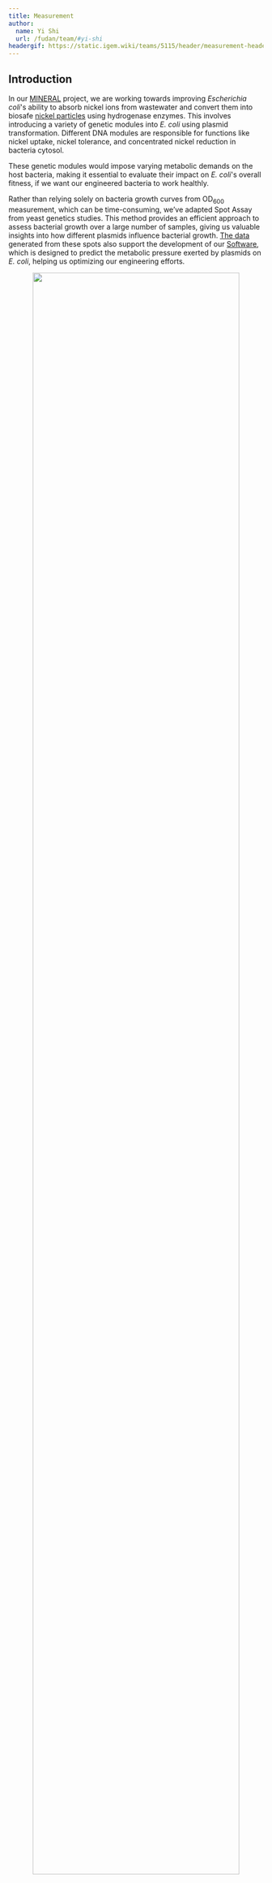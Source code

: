 ```yaml
---
title: Measurement
author:
  name: Yi Shi
  url: /fudan/team/#yi-shi
headergif: https://static.igem.wiki/teams/5115/header/measurement-header.gif
---
```


## Introduction

In our [MINERAL](/fudan/description/) project, we are working towards improving *Escherichia coli*'s ability to absorb nickel ions from wastewater and convert them into biosafe [nickel particles](/fudan/description/#_3-nickel-microparticle-module) using hydrogenase enzymes. This involves introducing a variety of genetic modules into *E. coli* using plasmid transformation. Different DNA modules are responsible for functions like nickel uptake, nickel tolerance, and concentrated nickel reduction in bacteria cytosol.

These genetic modules would impose varying metabolic demands on the host bacteria, making it essential to evaluate their impact on *E. coli*'s overall fitness, if we want our engineered bacteria to work healthly.

Rather than relying solely on bacteria growth curves from OD<sub>600</sub> measurement, which can be time-consuming, we’ve adapted Spot Assay from yeast genetics studies. This method provides an efficient approach to assess bacterial growth over a large number of samples, giving us valuable insights into how different plasmids influence bacterial growth. [The data](https://static.igem.wiki/teams/5115/measurement-sy/spot-assay-data.csv) generated from these spots also support the development of our [Software](/fudan/software/), which is designed to predict the metabolic pressure exerted by plasmids on *E. coli*, helping us optimizing our engineering efforts.

<div style="text-align: center;" id="fig-00">
    <img src="https://static.igem.wiki/teams/5115/measurement-sy/spot-essay.png" style='width:90%'>
    <div>
        <span style="color:gray">Figure 1: Baseline Growth of <em>E. coli</em> in Spot Assay.<br>
          <small>
            Indicated plasmids (listed in <a href="#tab1">Table 1</a>) were used to transform bacteria BL21AI. Single colony was picked from the transformants, and grow in liquid LB with 25 μg/ml Kan, until OD<sub>600</sub> reach 0.6. Normalized liquid bacteria culture was used for Spot Assay, with a serial dilutions as indicated. Various growth condition suggests different plasmid burdens, likely due to the leaky expression.</small>
        </span>
        <br><br>
    </div>
   <br><br>
</div>

To achieve well controlled expression and minimize leakage that could hinder bacteria growth, we chose *E. coli* strain BL21AI, which is an *E. coli* B/r strain and does not contain the *lon* protease. It is also deficient in the outer membrane protease, OmpT. The lacking both reduces degradation of heterologous proteins expressed in this strain, suitable for testing plasmid burden. The strain BL21AI carries a chromosomal insertion of a cassette containing the T7 RNA polymerase[^4] gene in the *araB* locus[^5], allowing expression of T7 RNAP to be regulated by the araBAD promoter. To test a plasmid's burden, we induced with both 0.2% L-arabinose and 1 mM IPTG. This induction strategy allows for optimal conditions for expressing our target proteins, thus testing plasmid burden. However, some plasmids still leaks in BL21AI, causing visible growth defect without induction (Figure 1).


## Spot Assay Overview

### Key Characteristics and Functionality

The Spot Assay, traditionally used in yeast genetics research, is a widely adopted technique for assessing cell growth and viability under experimental conditions. This method is particularly valuable for comparing how different genetic modifications, such as plasmid transformations, genetic deleteions or mutations, affect microbial growth in a controlled and high-throughput manner[^1]. In our project, where *E. coli* is engineered to absorb and convert nickel ions, the Spot Assay serves as an essential tool to evaluate how these transformations impact bacterial fitness.

#### Applicability and Advantages

In a Spot Assay, dilutions of bacterial culture are spotted onto agar plates, without or with inductants, and incubated for colony formation[^2]. The number and size of colonies reveal how different plasmids influence *E. coli* growth.

This method offers several advantages:
* it requires minimal materials, provides rapid results (with evaluations possible within 24 hours)
* it allows for simultaneously testing of multiple plasmids or a same plasmids into multiple strains
* it is very sensitive, making it ideal for detecting subtle growth differences, enabling efficient assessment of plasmid-induced metabolic changes[^3]
* it is internally control, as the same starting culture being plot onto different plates with different conditions

To be specific, our measurement process is designed with rigorous internal controls, ensuring consistency across all experimental conditions. We use the same starting culture for each plate, plotting it onto different plates with varying conditions, including negative controls without induction and positive controls with well-characterized plasmids to validate the accuracy of our results. This approach allows for direct comparison of growth patterns under distinct environmental influences while maintaining a controlled baseline. These controls ensure precise calibration, reliable interpretation, and reproducibility of our findings. By utilizing Spot Assays, we can systematically assess the metabolic burden imposed by different plasmid combinations on *E. coli*, ensuring that the introduced plasmids do not compromise overall cellular performance under varying conditions.


## Spot Assay Protocol

### Step 1: Start a bacterial culture

Inoculate a single colony of *E. coli* BL21(AI) containing the plasmid of interest in 3 mL of LB broth supplemented with the appropriate antibiotic. Shake at 220 rpm, 37°C overnight. To compare clonal variation, multiple colonies could be started from the same plate.

### Step 2: Normalize the liquid cultures

After growth, measure the optical density (OD<sub>600</sub>) of all samples using a spectrophotometer. Normalize the cultures to an OD<sub>600</sub> of 0.6 by diluting with antibiotic containing fresh LB broth.

Do not put the culture into 4 degree. Do not over-grow. Ideally, collecting all samples before OD<sub>600</sub> of 0.8.

### Step 3: Series Dilution

1. Transfer 20 µL of the normalized culture to row A of a 96-well plate
2. Fill the wells in rows A-E with 180 µL of LB broth using a multichannel pipette
3. Conduct a 1:10 serial dilution by transferring 20 µL of culture from each well in row A to the corresponding well in row B. Mix well and repeat this process down to row E, results a series dilution to 1:10<sup>5</sup>.

### Step 4: Spotting and Incubation

1. Sterilize the spotter by submerging it in ethanol and briefly flaming it after each transfer. Ensure the spotter has cooled down adequately after flaming before making the next spot.
2. Immediately transfer equal volumes (typically 5 µL) of diluted culture from each well using a 48-prong spotter(frogger) onto prewarmed dry agar plates containing selective media, in [our case](/fudan/software/) without or with 0.2% L-arabinose and 1 mM IPTG. Dry plates absorb liquid quickly, which is critical to form spots with clear outlines. Do not use plates with any visible liquid on the spotting surface.
3. Incubate the agar plates at 37°C for 12 hours. Various length of incubation could be chosen, e.g. when studying growth trend.

### Step 5: Imaging and Analysis

1. Capture high-quality images of the plates post-incubation with consistent lighting and focus. The plates could be put back to 37°C for extended incubation followed with imaging, if needed.
2. By observing the spot growth of an appropriate dilution (typically 1:10<sup>3</sup>), clear growth difference indicates that plasmid burden on bacteria is quite different.
3. For quantification, open the gray images in [ImageJ](https://imagej.net/ij/) and use the circular selection tool to outline the smallest spot, not colony within the spotted area, in the chosen dilution, excluding the background. Do not use a dilution most spots are fully covered by bacteria. It would be very helpful to store the selection into ImageJ's [ROI Manager](https://imagej.net/ij/docs/menus/analyze.html) window.
4. Measure the gray value in five different plate locations (corners and center) using the circular selection, then click “Analyze” and “Measure” to obtain the mean values, using their mean as the background value.
5. Using the same circular selection, measure the gray value of each spot in the chosen dilution and record these values in an Excel spreadsheet.
6. Subtract the mean background value from each of the gray values of the spots measured.
7. Repeat this process for all plates. The resulting values will reflect the growth levels of each biological replicate, including the control. In our case, spots on not-induced plates are baseline for each plasmid, and we use baseline of plasmids just expressing fluorescent proteins [(#0, #1, #19, #25)](#tab1) as our control.
8. Calculate the mean and standard deviation of the relative growth values obtained from the previous step for three or more replicates. These mean values could be used further to cacluate plasmid burden (induced divided by non-induced), etc.

**Special Tips on Spotting**

To ensure reproducibility by others, please pay special attention to the spotter's use:
* When transferring samples, confirm that each prong captures an equal-sized bacteria liquid droplet, and use a steady, vertical motion when move
* Make sure that all samples are normalized to the same initial  OD<sub>600</sub> to ensure accurate comparisons across conditions
* Finally, when selecting areas for measurement in ImageJ, be mindful of the size of the selection; it should encompass the entire spot while excluding background to avoid skewing the gray value readings.


## Data for our Software

To generate data for our [Software](/fudan/software/), we utilized a structured approach to investigate the impact of various plasmids on bacterial growth. We chose the plasmids listed below.

<div style="text-align: center;">
   <p id="tab1"><span>Table 1: Parts for the plasmid burden investigation</span></p>
</div>

| No.  | Parts    | Part Name     | Resistance |
| ---- | :------- | ------------- |----------- |
| #0   | BBa_K4162001 | stayGold; <em>#0 and #1 in two differnt plasmid backbones</em> | Amp |
| #1   | BBa_K4162001 | stayGold = (n2)oxStayGold(c4)v2.0                     | Kan |
| #2   | BBa_K4162009 | ribozyme + B0_RBS + crtE                              | Kan |
| #3   | BBa_K4162010 | ribozyme + T7_RBS + crtE                              | Kan |
| #4   | BBa_K4162011 | ribozyme + J6_RBS + crtE                              | Kan |
| #5   | BBa_K4162012 | ribozyme + B0_RBS + crtB                              | Kan |
| #6   | BBa_K4162013 | ribozyme + T7_RBS + crtB                              | Kan |
| #7   | BBa_K4162014 | ribozyme + J6_RBS + crtB                              | Kan |
| #8   | BBa_K4162016 | ribozyme + T7_RBS + crtI                              | Kan |
| #9   | BBa_K4162019 | ribozyme + T7_RBS + crtY                              | Kan |
| #10  | BBa_K4162022 | ribozyme + T7_RBS + BCMO                              | Amp |
| #11  | BBa_K4162023 | ribozyme + T7_RBS + ybbO                              | Amp |
| #12  | BBa_K4162101 | ribozyme+RBS+CDS module: crtIY                        | Kan |
| #13  | BBa_K4162103 | ribozyme+RBS+CDS module: crtBE                        | Kan |
| #14  | BBa_K4162106 | ribozyme+RBS+CDS module: crtIB                        | Kan |
| #15  | BBa_K4162107 | ribozyme+RBS+CDS module: crtEY                        | Kan |
| #16  | BBa_K4162108 | ribozyme+RBS+CDS module: crtEBI    | Kan |
| #17  | BBa_K4162112 | ribozyme+RBS+CDS module: crtIYB                       | Kan |
| #18  | BBa_K4162021 | ribozyme+RBS+CDS module: crtIYEB                      | Amp |
| #19  | BBa_K4765022 | mScarlet                                              | Kan |
| #20  | BBa_K4765111 | Twister P1 + T7_RBS + AnAFP + stem-loop               | Kan |
| #21  | BBa_K4765112 | Twister P1 + T7_RBS + SAHS 33020 +  stem-loop         | Kan |
| #22  | BBa_K4765113 | Twister P1 + T7_RBS + H. ex mtSSB +  stem-loop        | Amp |
| #23  | BBa_K4765117 | ribozyme connected: H. ex mtSSB + SAHS 33020         | Kan |
| #24  | BBa_K4765126 | ribozyme connected: H. ex mtSSB + SAHS 33020 + AnAFP | Amp |
| #25  | BBa_K4765022 | mScarlet; <em>an intended duplicated of #19</em> | Kan |
| #26  | BBa_K5115037 | TDP + AnAFP | Kan |

After [bacteria transformation](/fudan/experiments/#other-experimental-methods), we grow liquid culture and made series dilutions in 96-well plates. Next, we spot the same dilution onto two plates, one only contains antibotics, the other contains antibotics, 0.2% L-arabinose and 1 mM IPTG.

<div style="text-align: center;" id="fig2">
    <img src="https://static.igem.wiki/teams/5115/measurement-sy/spot-assay-figure.png" style="width:80%; height: auto;">
    <div>
        <span style="color: gray">Figure 2: Images of Spots from One Experiment, the Control on the Left and the Dual-Induced on the Right.<br>
          <small>These figure illustrates the growth patterns of bacteria spots, following serial dilutions. From left to right, the columns correspond to the initial culture, dilutions of 1:10, 1:100, 1:10<sup>3</sup>, 1:10<sup>4</sup>, and 1:10<sup>5</sup>. #16 and #16-2 were grew from two colonies on the same plate. We transformed plasmid number #19 on another day generating a second plate labeled as #25. Both #16 #16-2 and #19 #25 are biological replicates with slight difference. The edges of the plates can serve as a reference for image quality.</small>
         </span>
      <br><br>
    </div>
</div>

As the dilutions progress, a noticeable decrease in bacteria density is visiable, with the experimental group (dual-induced) displaying different growth characteristics compared to the control group, indicating the impact of plasmid expression on bacterial proliferation (plasmid burden for short).

Subsequently, after measuring the gray value of each group of colonies using [ImageJ](https://imagej.nih.gov/ij/), we quantitatively compare the growth rates of different plasmid-expressing strains, normalized to the best-performing strain shown in [Figure 2](#fig2).

<div style="text-align: center;" id="fig3">
    <img src="https://static.igem.wiki/teams/5115/measurement-sy/bacteria-growth.png" style="width:80%; height: auto;">
    <div>
      <span style="color: gray">Figure 3: Quantification of the Spots Shown in <a href='#fig2'>Figure 2</a>.<br>
         <small>This bar graph compares the growth rates of bacterial strains expressing various plasmids. The Relative <em>E. coli</em> growth was calculated by comparing the experimental group (dual-induced) to the control group and the average values of stayGold (plasmid number #1) and mScarlet (plasmid number #19) fluorescence proteins as a baseline, represented by different colors in the graph. Plasmid number #25 is the same plasmid as #19, but did another bacteria transformation on another day generating a second plate labeled as #25. We also picked two colonies from the same plate (number #16), and labeled the second as #16-2.</small>
         </span>
      <br><br>
    </div>
</div>

<br>

<div style="text-align: center;" id="fig4">
    <img src="https://static.igem.wiki/teams/5115/measurement-sy/standard-curve.png" style="width:66.7%; height: auto;">
    <div>
      <span style="color: gray">Figure 4: Calibration and Assessment.<br>
         <small>With this approach, assuming the series dilution was performed correctly, gray value of the spots (Y axis) could be plotted with the dilution (X axis, log scale) to assess the spotting quality, and to optimze growth condition. Using #1 spots on the left in <a href='#fig2'>Figure 2</a> as an example: an R^2 value of 0.86 provides a strong indication of the experiment's reliability. Although it is suggested to measure spots from only one dilution, obtaining consistent results from two adjacent, non-overgrown dilutions would enhance the user's confidence in the measurement.</small>
         </span>
      <br><br>
    </div>
</div>

<br>

## Previous Inspiring Methodologies in iGEM

In previous iGEM projects, several methods have provided valuable insights that inspire our approach, highlighting related concepts that informed our experimental design.

[Wageningen UR 2019](https://2019.igem.org/Team:Wageningen_UR) team assessed the inhibition of bacteriophage Lambda by dCas12a using a bacteriophage Spot Assay (their Figure 7). While their Spot Assay provided valuable insights, it had limitations in image clarity and lacking quantification, which could obscure subtle differences in growth. Inspired by their observations, we emphazed our approach on quantification and visual clarity of assay results, allowing for a more nuanced analysis of plasmid burden.

[Tartu TUIT 2019](https://2019.igem.org/Team:Tartu_TUIT/Results) team examined the effect of glucanase expression on cell wall integrity by testing cultures under hypo-osmotic stress and in the presence of DMSO. However, their method lacked precision, as the absence of [a metal spotter](https://biokimicroki.com/replica-plating-in-microbiology-animal-biotechnology/) led to uneven colony distributions, making it difficult to achieve consistent areas for analysis. This limitation resulted in qualitative rather than quantitative comparisons.

[ETH Zurich 2019](https://static.igem.org/mediawiki/2019/8/8d/T--ETH_Zurich--spot-plaque-assay-protocol.pdf) provided a [spot-plaque assay protocol](https://static.igem.org/mediawiki/2019/8/8d/T--ETH_Zurich--spot-plaque-assay-protocol.pdf), which outlines a systematic approach for assessing bacteriophage activity against bacterial cultures. While the protocol includes basic steps, it could benefit from detailed documentation to facilitate reproducibility. Furthermore, our experience suggests to ensure a standardized initial OD<sub>600</sub> is essential for reliable comparisons, which was missing in their protocol.

These prior studies have guided our improvements in methodology, particularly in quantification.

## Summary

The measurement approach described above should be easily repeated by others. We have clearly outlines each step, with special tips. We utilized this methodology to assess the growth stress on *E. coli* after introducing various plasmids, providing essential data to inform [Software](/fudan/software/) development aimed at optimizing genetic engieering.

The Spot Assay could be broadly applied across various research projects, including those investigating stress responses in different environmental conditions, antibiotic resistance, synthetic circuit efficiency, and metabolic engineering. By integrating appropriate controls to validate the measurement process and calibrate units, we ensured the reliability and reproducibility of our results.


## References

[^1]: Petropavlovskiy, A. A., Tauro, M. G., Lajoie, P., & Duennwald, M. L. (2020). A Quantitative Imaging-Based Protocol for Yeast Growth and Survival on Agar Plates. *STAR protocols*, *1*(3), 100182. https://doi.org/10.1016/j.xpro.2020.100182
[^2]: Sahu, S. R., Utkalaja, B. G., Patel, S. K., & Acharya, N. (2023). Spot Assay and Colony Forming Unit (CFU) Analyses-based sensitivity test for *Candida albicans* and *Saccharomyces cerevisiae*. *Bio-protocol*, *13*(21), e4872. https://doi.org/10.21769/BioProtoc.4872
[^3]: Petropavlovskiy, A. A., Tauro, M. G., Lajoie, P., & Duennwald, M. L. (2020). A Quantitative Imaging-Based Protocol for Yeast Growth and Survival on Agar Plates. *STAR protocols*, *1*(3), 100182. https://doi.org/10.1016/j.xpro.2020.100182
[^4]: Studier, F. W., and Moffatt, B. A. (1986). Use of Bacteriophage T7 RNA Polymerase to Direct Selective High-Level Expression of Cloned Genes. *J. Mol. Biol*. *189*, 113-130. [https://doi.org/10.1016/0022-2836(86)90385-2](https://doi.org/10.1016/0022-2836(86)90385-2)
[^5]: Ogden, S., Haggerty, D., Stoner, C. M., Kolodrubetz, D., and Schleif, R. (1980). The Escherichia coli L-Arabinose Operon: Binding Sites of the Regulatory Proteins and a Mechanism of Positive and Negative Regulation. *Proc. Natl. Acad. Sci. USA*, *77*, 3346-3350. [https://doi.org/10.1073/pnas.77.6.3346](https://doi.org/10.1073/pnas.77.6.3346)
